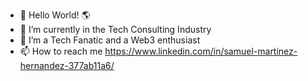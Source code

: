 - 👋 Hello World! 🌎
- 🌱 I’m currently in the Tech Consulting Industry
- 💞️ I’m a Tech Fanatic and a Web3 enthusiast
- 📫 How to reach me https://www.linkedin.com/in/samuel-martinez-hernandez-377ab11a6/

